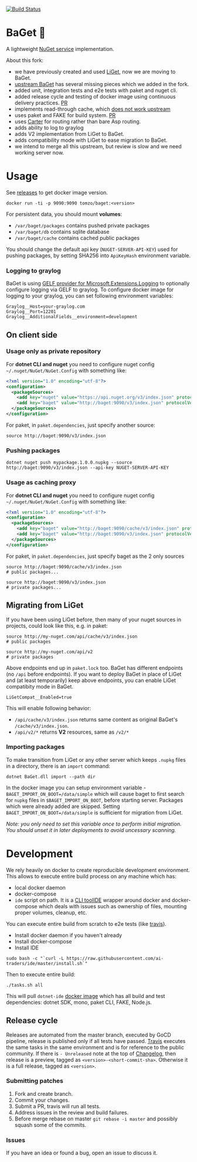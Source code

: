 [![Build Status](https://travis-ci.com/ai-traders/BaGet.svg?branch=master)](https://travis-ci.com/ai-traders/BaGet)

# BaGet :baguette_bread:

A lightweight [NuGet service](https://docs.microsoft.com/en-us/nuget/api/overview) implementation.

About this fork:
 - we have previously created and used [LiGet](https://github.com/ai-traders/liget/), now we are moving to BaGet.
 - [upstream BaGet](https://github.com/loic-sharma/BaGet) has several missing pieces which we added in the fork.
 - added unit, integration tests and e2e tests with paket and nuget cli.
 - added release cycle and testing of docker image using continuous delivery practices. [PR](https://github.com/loic-sharma/BaGet/pull/108)
 - implements read-through cache, which [does not work upstream](https://github.com/loic-sharma/BaGet/issues/93)
 - uses paket and FAKE for build system. [PR](https://github.com/loic-sharma/BaGet/pull/108)
 - uses [Carter](https://github.com/CarterCommunity/Carter) for routing rather than bare Asp routing.
 - adds ability to log to graylog
 - adds V2 implementation from LiGet to BaGet.
 - adds compatibility mode with LiGet to ease migration to BaGet.
 - we intend to merge all this upstream, but review is slow and we need working server now.

# Usage

See [releases](https://github.com/ai-traders/BaGet/releases) to get docker image version.

```
docker run -ti -p 9090:9090 tomzo/baget:<version>
```

For persistent data, you should mount **volumes**:
 - `/var/baget/packages` contains pushed private packages
 - `/var/baget/db` contains sqlite database
 - `/var/baget/cache` contains cached public packages

You should change the default api key (`NUGET-SERVER-API-KEY`) used for pushing packages,
by setting SHA256 into `ApiKeyHash` environment variable.

### Logging to graylog

BaGet is using [GELF provider for Microsoft.Extensions.Logging](https://github.com/mattwcole/gelf-extensions-logging)
to optionally configure logging via GELF to graylog.
To configure docker image for logging to your graylog, you can set following environment variables:
```
Graylog__Host=your-graylog.com
Graylog__Port=12201
Graylog__AdditionalFields__environment=development
```

## On client side

### Usage only as private repository

For **dotnet CLI and nuget** you need to configure nuget config `~/.nuget/NuGet/NuGet.Config` with something like:
```xml
<?xml version="1.0" encoding="utf-8"?>
<configuration>
  <packageSources>
    <add key="nuget" value="https://api.nuget.org/v3/index.json" protocolVersion="3" />
    <add key="baget" value="http://baget:9090/v3/index.json" protocolVersion="3" />
  </packageSources>
</configuration>
```

For paket, in `paket.dependencies`, just specify another source:
```
source http://baget:9090/v3/index.json
```

### Pushing packages

```
dotnet nuget push mypackage.1.0.0.nupkg --source http://baget:9090/v3/index.json --api-key NUGET-SERVER-API-KEY
```

### Usage as caching proxy

For **dotnet CLI and nuget** you need to configure nuget config `~/.nuget/NuGet/NuGet.Config` with something like:
```xml
<?xml version="1.0" encoding="utf-8"?>
<configuration>
  <packageSources>
    <add key="baget" value="http://baget:9090/cache/v3/index.json" protocolVersion="3" />
    <add key="baget" value="http://baget:9090/v3/index.json" protocolVersion="3" />
  </packageSources>
</configuration>
```

For paket, in `paket.dependencies`, just specify baget as the 2 only sources
```
source http://baget:9090/cache/v3/index.json
# public packages...

source http://baget:9090/v3/index.json
# private packages...
```

## Migrating from LiGet

If you have been using LiGet before, then many of your nuget sources in projects,
 could look like this, e.g. in paket:
```
source http://my-nuget.com/api/cache/v3/index.json
# public packages

source http://my-nuget.com/api/v2
# private packages
```
Above endpoints end up in `paket.lock` too.
BaGet has different endpoints (no `/api` before endpoints).
If you want to deploy BaGet in place of LiGet and (at least temporarily) keep above endpoints,
you can enable LiGet compatibity mode in BaGet.
```
LiGetCompat__Enabled=true
```
This will enable following behavior:
 - `/api/cache/v3/index.json` returns same content as original BaGet's `/cache/v3/index.json`.
 - `/api/v2/*` returns **V2** resources, same as `/v2/*`

### Importing packages

To make transition from LiGet or any other server which keeps `.nupkg` files in a directory,
there is an `import` command:
```
dotnet BaGet.dll import --path dir
```
In the docker image you can setup environment variable - `BAGET_IMPORT_ON_BOOT=/data/simple`
which will cause baget to first search for `nupkg` files in `$BAGET_IMPORT_ON_BOOT`, before starting server.
Packages which were already added are skipped.
Setting `BAGET_IMPORT_ON_BOOT=/data/simple` is sufficient for migration from LiGet.

*Note: you only need to set this variable once to perform initial migration.
You should unset it in later deployments to avoid uncessary scanning.*

# Development

We rely heavily on docker to create reproducible development environment.
This allows to execute entire build process on any machine which has:
 - local docker daemon
 - docker-compose
 - `ide` script on path. It is a [CLI toolIDE](https://github.com/ai-traders/ide)
  wrapper around docker and docker-compose which deals with issues such as ownership of files,
  mounting proper volumes, cleanup, etc.

You can execute entire build from scratch to e2e tests (like [travis](.travis.yml)).
 - Install docker daemon if you haven't already
 - Install docker-compose
 - Install IDE
```
sudo bash -c "`curl -L https://raw.githubusercontent.com/ai-traders/ide/master/install.sh`"
```

Then to execute entire build:
```
./tasks.sh all
```

This will pull `dotnet-ide` [docker image](https://github.com/ai-traders/docker-dotnet-ide) which
has all build and test dependencies: dotnet SDK, mono, paket CLI, FAKE, Node.js.

## Release cycle

Releases are automated from the master branch, executed by GoCD pipeline, release is published only if all tests have passed.
[Travis](https://travis-ci.com/ai-traders/BaGet) executes the same tasks in the same environment and is for reference to the public community.
If there is `- Unreleased` note at the top of [Changelog](CHANGELOG.md),
then release is a preview, tagged as `<version>-<short-commit-sha>`.
Otherwise it is a full release, tagged as `<version>`.

### Submitting patches

1. Fork and create branch.
2. Commit your changes.
3. Submit a PR, travis will run all tests.
4. Address issues in the review and build failures.
5. Before merge rebase on master `git rebase -i master` and possibly squash some of the commits.

### Issues

If you have an idea or found a bug, open an issue to discuss it.
